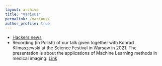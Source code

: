 ```yaml
---
layout: archive
title: "Various"
permalink: /various/
author_profile: true
---
```


* [Hackers news](https://news.ycombinator.com/)
* Recording (in Polish) of our talk given together with Konrad Klimaszewski at the Science Festival in Warsaw in 2021. The presentation is about the applications of Machine Learning methods in medical imaging: [Link](https://www.youtube.com/watch?v=g-8bdglSF7g&t=2264s)   
